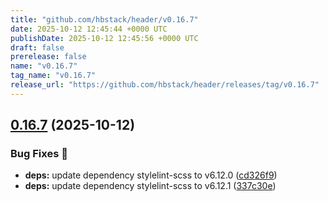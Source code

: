 ```yaml
---
title: "github.com/hbstack/header/v0.16.7"
date: 2025-10-12 12:45:44 +0000 UTC
publishDate: 2025-10-12 12:45:56 +0000 UTC
draft: false
prerelease: false
name: "v0.16.7"
tag_name: "v0.16.7"
release_url: "https://github.com/hbstack/header/releases/tag/v0.16.7"
---
```


## [0.16.7](https://github.com/hbstack/header/compare/v0.16.6...v0.16.7) (2025-10-12)


### Bug Fixes 🐞

* **deps:** update dependency stylelint-scss to v6.12.0 ([cd326f9](https://github.com/hbstack/header/commit/cd326f9ec73c7725abe7dda56c2b20a3f61b15ff))
* **deps:** update dependency stylelint-scss to v6.12.1 ([337c30e](https://github.com/hbstack/header/commit/337c30e14dd6445238f6ed7bb83d5908cbf7a16b))
